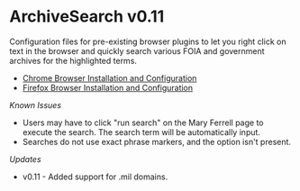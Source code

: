 # ArchiveSearch v0.11

Configuration files for pre-existing browser plugins to let you right click on text in the browser and quickly search various FOIA and government archives for the highlighted terms.

* <a href="https://github.com/EmmaBest/ArchiveSearch/blob/master/Chrome%20Config">Chrome Browser Installation and Configuration</a>
* <a href="https://github.com/EmmaBest/ArchiveSearch/blob/master/Firefox%20Config">Firefox Browser Installation and Configuration</a>

*Known Issues*

* Users may have to click "run search" on the Mary Ferrell page to execute the search. The search term will be automatically input.
* Searches do not use exact phrase markers, and the option isn't present.

*Updates*

* v0.11 - Added support for .mil domains.
